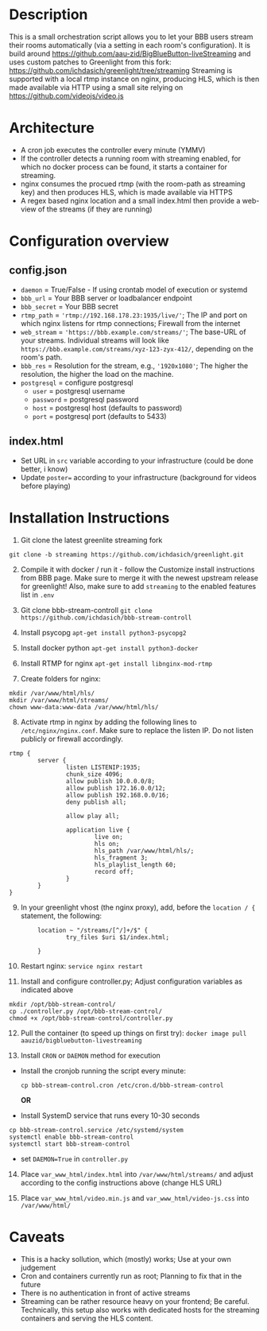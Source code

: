 # Description

This is a small orchestration script allows you to let your BBB users stream their rooms automatically (via a setting in each room's configuration).
It is build around https://github.com/aau-zid/BigBlueButton-liveStreaming and uses custom patches to Greenlight from this fork: https://github.com/ichdasich/greenlight/tree/streaming
Streaming is supported with a local rtmp instance on nginx, producing HLS, which is then made available via HTTP using a small site relying on https://github.com/videojs/video.js 

# Architecture
- A cron job executes the controller every minute (YMMV)
- If the controller detects a running room with streaming enabled, for which no docker process can be found, it starts a container for streaming.
- nginx consumes the procued rtmp (with the room-path as streaming key) and then produces HLS, which is made available via HTTPS
- A regex based nginx location and a small index.html then provide a web-view of the streams (if they are running)

# Configuration overview

## config.json
- `daemon` = True/False -  If using crontab model of execution or systemd
- `bbb_url` = Your BBB server or loadbalancer endpoint
- `bbb_secret` = Your BBB secret
- `rtmp_path` = `'rtmp://192.168.178.23:1935/live/'`; The IP and port on which nginx listens for rtmp connections; Firewall from the internet
- `web_stream` = `'https://bbb.example.com/streams/'`; The base-URL of your streams. Individual streams will look like `https://bbb.example.com/streams/xyz-123-zyx-412/`, depending on the room's path.
- `bbb_res` = Resolution for the stream, e.g., `'1920x1080'`; The higher the resolution, the higher the load on the machine.
- `postgresql` = configure postgresql
     - `user` = postgresql username
     - `password` =  postgresql password
     - `host` = postgresql host (defaults to password)
     - `port` = postgresql port (defaults to 5433)

## index.html
- Set URL in `src` variable according to your infrastructure (could be done better, i know)
- Update `poster=` according to your infrastructure (background for videos before playing)

# Installation Instructions

1. Git clone the latest greenlite streaming fork

`git clone -b streaming https://github.com/ichdasich/greenlight.git`

2. Compile it with docker / run it - follow the Customize install instructions from BBB page. Make sure to merge it with the newest upstream release for greenlight! Also, make sure to add `streaming` to the enabled features list in `.env`

3. Git clone bbb-stream-controll
`git clone https://github.com/ichdasich/bbb-stream-controll`

4. Install psycopg
`apt-get install python3-psycopg2`

5. Install docker python
`apt-get install python3-docker`

6. Install RTMP for nginx
`apt-get install libnginx-mod-rtmp`

7. Create folders for nginx:
```
mkdir /var/www/html/hls/
mkdir /var/www/html/streams/
chown www-data:www-data /var/www/html/hls/
```

8. Activate rtmp in nginx by adding the following lines to `/etc/nginx/nginx.conf`. Make sure to replace the listen IP. Do not listen publicly or firewall accordingly.

```
rtmp {
        server {
                listen LISTENIP:1935;
                chunk_size 4096;
                allow publish 10.0.0.0/8;
                allow publish 172.16.0.0/12;
                allow publish 192.168.0.0/16;
                deny publish all;

                allow play all;

                application live {
                        live on;
                        hls on;
                        hls_path /var/www/html/hls/;
                        hls_fragment 3;
                        hls_playlist_length 60;
                        record off;
                }
        }
}
```

9. In your greenlight vhost (the nginx proxy), add, before the `location / {` statement, the following:
```
        location ~ "/streams/[^/]+/$" {
                try_files $uri $1/index.html;

        }
```

10. Restart nginx: `service nginx restart`

11. Install and configure controller.py; Adjust configuration variables as indicated above
```
mkdir /opt/bbb-stream-control/
cp ./controller.py /opt/bbb-stream-control/
chmod +x /opt/bbb-stream-control/controller.py
```

12. Pull the container (to speed up things on first try): `docker image pull aauzid/bigbluebutton-livestreaming`


13. Install `CRON` or `DAEMON` method for execution

  - Install the cronjob running the script every minute:    

    `cp bbb-stream-control.cron /etc/cron.d/bbb-stream-control`

    **OR**

  - Install SystemD service that runs every 10-30 seconds

```
cp bbb-stream-control.service /etc/systemd/system
systemctl enable bbb-stream-control
systemctl start bbb-stream-control
```
  - set `DAEMON=True` in `controller.py`

14. Place `var_www_html/index.html` into `/var/www/html/streams/` and adjust according to the config instructions above (change HLS URL)

15. Place `var_www_html/video.min.js` and `var_www_html/video-js.css` into `/var/www/html/`


# Caveats
- This is a hacky sollution, which (mostly) works; Use at your own judgement
- Cron and containers currently run as root; Planning to fix that in the future
- There is no authentication in front of active streams
- Streaming can be rather resource heavy on your frontend; Be careful. Technically, this setup also works with dedicated hosts for the streaming containers and serving the HLS content.



